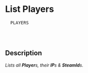 
# List Players

<kbd>  PLAYERS  </kbd>

<br>
<br>

## Description

*Lists all **Player**s, their **IP**s & **SteamId**s.*

<br>